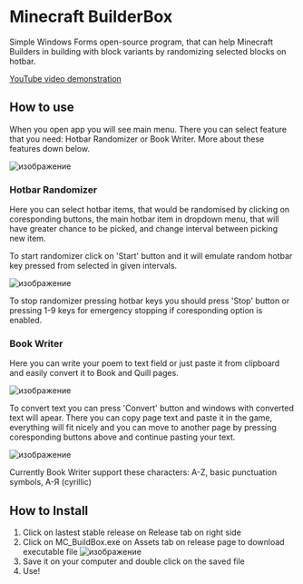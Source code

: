 # Minecraft BuilderBox
Simple Windows Forms open-source program, that can help Minecraft Builders in building with block variants by randomizing selected blocks on hotbar.

[YouTube video demonstration](https://www.youtube.com/watch?v=6OmH4hCIxns)

## How to use
When you open app you will see main menu. There you can select feature that you need: Hotbar Randomizer or Book Writer. More about these features down below.

![изображение](https://user-images.githubusercontent.com/46106832/111867249-fbf56900-899c-11eb-8df2-d699902d0d49.png)

### Hotbar Randomizer
Here you can select hotbar items, that would be randomised by clicking on coresponding buttons, the main hotbar item in dropdown menu, that will have greater chance to be picked, and change interval between picking new item.

To start randomizer click on 'Start' button and it will emulate random hotbar key pressed from selected in given intervals.

![изображение](https://user-images.githubusercontent.com/46106832/111867215-cd778e00-899c-11eb-8d03-b7ef5a1e1b1a.png)

To stop randomizer pressing hotbar keys you should press 'Stop' button or pressing 1-9 keys for emergency stopping if coresponding option is enabled.

### Book Writer
Here you can write your poem to text field or just paste it from clipboard and easily convert it to Book and Quill pages. 

![изображение](https://user-images.githubusercontent.com/46106832/111867299-42e35e80-899d-11eb-91e0-9480f5ce0dc1.png)

To convert text you can press 'Convert' button and windows with converted text will apear. There you can copy page text and paste it in the game, everything will fit nicely and you can move to another page by pressing coresponding buttons above and continue pasting your text.

![изображение](https://user-images.githubusercontent.com/46106832/111867295-424ac800-899d-11eb-9827-99ce5c5bbfb2.png)

Currently Book Writer support these characters: A-Z, basic punctuation symbols, А-Я (cyrillic)

## How to Install
1. Click on lastest stable release on Release tab on right side 
2. Click on MC_BuildBox.exe on Assets tab on release page to download executable file
![изображение](https://user-images.githubusercontent.com/46106832/110325776-f5ccc780-8041-11eb-82b4-fced5d3f416c.png)
3. Save it on your computer and double click on the saved file
4. Use!
